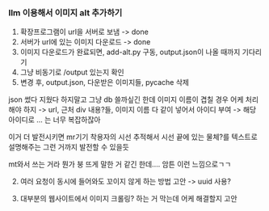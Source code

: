 ### llm 이용해서 이미지 alt 추가하기

1.  확장프로그램이 url을 서버로 보냄 -> done
2.  서버가 url에 있는 이미지 다운로드 -> done
3.  이미지 다운로드가 완료되면, add-alt.py 구동, output.json이 나올 때까지 기다리기
4.  그냥 비동기로 /output 있는지 확인
5.  변경 후, output.json, 다운받은 이미지들, pycache 삭제

json 썼다 지웠다 하지말고 그냥 db 쓸까싶긴 한데
이미지 이름이 겹칠 경우 어케 처리해야 하지
-> url, 근처 div 내용?들, 이미지 이름 다 같이 넣어서 아이디 부여 -> 해당 아이디로 ...
는 너무 복잡하잖아

이거 더 발전시키면 mr기기 착용자의 시선 추적해서
시선 끝에 있는 물체?를 텍스트로 설명해주는 그런 거까지 발전할 수 있을듯

mt와서 쓰는 거라 뭔가 붕 뜨게 말한 거 같긴 한데....
암튼 이런 느낌으로ㄱㄱ

<!-- 1. extension content.js에 async파트 문제 해결 -->

2. 여러 요청이 동시에 들어와도 꼬이지 않게 하는 방법 고안
   -> uuid 사용?

3. 대부분의 웹사이트에서 이미지 크롤링? 하는 거 막는데 어케 해결할지 고안
